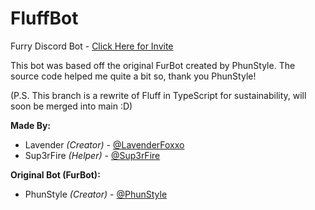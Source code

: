 # FluffBot
Furry Discord Bot - [Click Here for Invite](https://fluffbot.xyz/invite)

This bot was based off the original FurBot created by PhunStyle. The source code helped me quite a bit so, thank you PhunStyle!

(P.S. This branch is a rewrite of Fluff in TypeScript for sustainability, will soon be merged into main :D)

**Made By:**
- Lavender *(Creator)* - [@LavenderFoxxo](https://github.com/LavenderFoxxo)
- Sup3rFire *(Helper)* - [@Sup3rFire](https://github.com/Sup3rFire)

**Original Bot (FurBot):**
- PhunStyle *(Creator)* - [@PhunStyle](https://github.com/PhunStyle)
